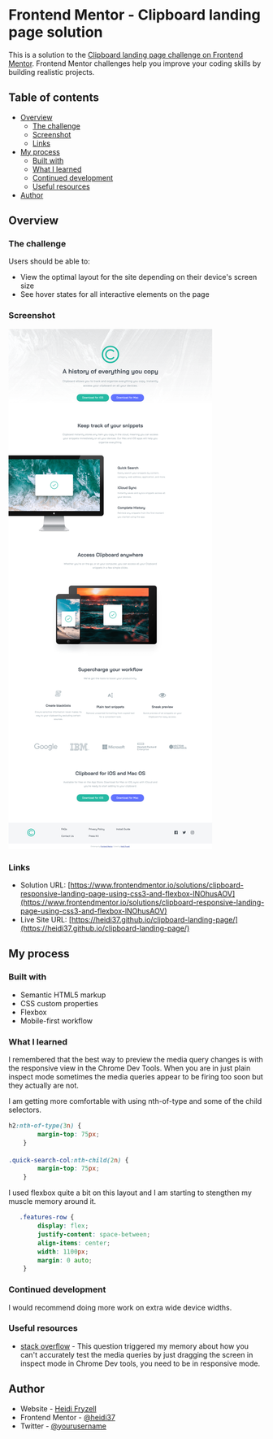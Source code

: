 # Frontend Mentor - Clipboard landing page solution

This is a solution to the [Clipboard landing page challenge on Frontend Mentor](https://www.frontendmentor.io/challenges/clipboard-landing-page-5cc9bccd6c4c91111378ecb9). Frontend Mentor challenges help you improve your coding skills by building realistic projects. 

## Table of contents

- [Overview](#overview)
  - [The challenge](#the-challenge)
  - [Screenshot](#screenshot)
  - [Links](#links)
- [My process](#my-process)
  - [Built with](#built-with)
  - [What I learned](#what-i-learned)
  - [Continued development](#continued-development)
  - [Useful resources](#useful-resources)
- [Author](#author)


## Overview

### The challenge

Users should be able to:

- View the optimal layout for the site depending on their device's screen size
- See hover states for all interactive elements on the page

### Screenshot

![](./screenshot.png)

### Links

- Solution URL: [https://www.frontendmentor.io/solutions/clipboard-responsive-landing-page-using-css3-and-flexbox-lNOhusAOV](https://www.frontendmentor.io/solutions/clipboard-responsive-landing-page-using-css3-and-flexbox-lNOhusAOV)
- Live Site URL: [https://heidi37.github.io/clipboard-landing-page/](https://heidi37.github.io/clipboard-landing-page/)

## My process

### Built with

- Semantic HTML5 markup
- CSS custom properties
- Flexbox
- Mobile-first workflow

### What I learned

I remembered that the best way to preview the media query changes is with the responsive view in the Chrome Dev Tools. When you are in just plain inspect mode sometimes the media queries appear to be firing too soon but they actually are not.

I am getting more comfortable with using nth-of-type and some of the child selectors.

```css
h2:nth-of-type(3n) {
        margin-top: 75px;
    }

.quick-search-col:nth-child(2n) {
        margin-top: 75px;
    }
```

I used flexbox quite a bit on this layout and I am starting to stengthen my muscle memory around it.

```css
   .features-row {
        display: flex;
        justify-content: space-between;
        align-items: center;
        width: 1100px;
        margin: 0 auto;
    }
```

### Continued development

I would recommend doing more work on extra wide device widths.


### Useful resources

- [stack overflow](https://stackoverflow.com/questions/16681054/css-media-query-min-width-not-working-correctly) - This question triggered my memory about how you can't accurately test the media queries by just dragging the screen in inspect mode in Chrome Dev tools, you need to be in responsive mode.


## Author

- Website - [Heidi Fryzell](https://heidifryzell.com)
- Frontend Mentor - [@heidi37](https://www.frontendmentor.io/profile/heidi37)
- Twitter - [@yourusername](https://twitter.com/HeidiFryz)

